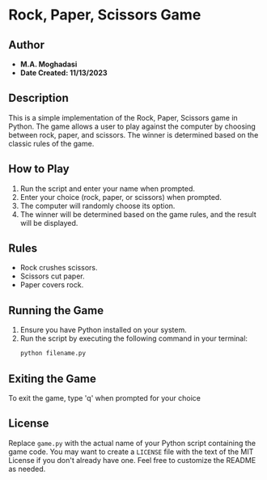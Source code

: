 # Rock, Paper, Scissors Game

## Author
- **M.A. Moghadasi**
- **Date Created: 11/13/2023**

## Description
This is a simple implementation of the Rock, Paper, Scissors game in Python. The game allows a user to play against the computer by choosing between rock, paper, and scissors. The winner is determined based on the classic rules of the game.

## How to Play
1. Run the script and enter your name when prompted.
2. Enter your choice (rock, paper, or scissors) when prompted.
3. The computer will randomly choose its option.
4. The winner will be determined based on the game rules, and the result will be displayed.

## Rules
- Rock crushes scissors.
- Scissors cut paper.
- Paper covers rock.

## Running the Game
1. Ensure you have Python installed on your system.
2. Run the script by executing the following command in your terminal:
   ```bash
   python filename.py
## Exiting the Game
To exit the game, type 'q' when prompted for your choice
## License
Replace `game.py` with the actual name of your Python script containing the game code. You may want to create a `LICENSE` file with the text of the MIT License if you don't already have one. Feel free to customize the README as needed.

